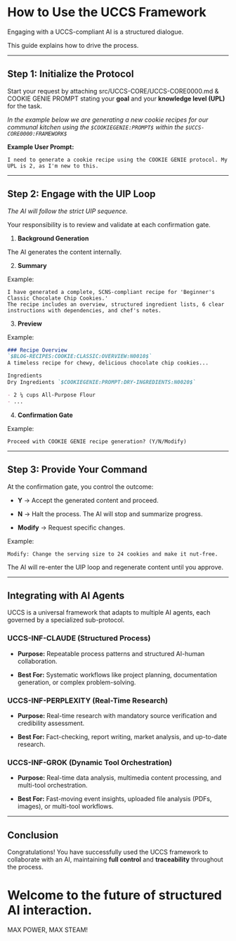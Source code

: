 # How to Use the UCCS Framework

Engaging with a UCCS-compliant AI is a structured dialogue. 

This guide explains how to drive the process.

-----

## Step 1: Initialize the Protocol

Start your request by attaching src/UCCS-CORE/UCCS-CORE0000.md & COOKIE GENIE PROMPT stating your **goal** and your **knowledge level (UPL)** for the task.

*In the example below we are generating a new cookie recipes for our communal kitchen using the `$COOKIEGENIE:PROMPT$` within the `$UCCS-CORE0000:FRAMEWORK$`*

**Example User Prompt:**

```
I need to generate a cookie recipe using the COOKIE GENIE protocol. My UPL is 2, as I'm new to this.
```

-----

## Step 2: Engage with the UIP Loop


*The AI will follow the strict UIP sequence.*

Your responsibility is to review and validate at each confirmation gate.

1. **Background Generation**  

The AI generates the content internally.

2. **Summary** 

Example:

   ```
   I have generated a complete, SCNS-compliant recipe for 'Beginner's Classic Chocolate Chip Cookies.' 
   The recipe includes an overview, structured ingredient lists, 6 clear instructions with dependencies, and chef's notes.
   ```

3. **Preview**  

Example:

   ```markdown
   ### Recipe Overview
   `$BLOG-RECIPES:COOKIE:CLASSIC:OVERVIEW:N0010$`
   A timeless recipe for chewy, delicious chocolate chip cookies...

   Ingredients  
   Dry Ingredients `$COOKIEGENIE:PROMPT:DRY-INGREDIENTS:N0020$`

   - 2 ¼ cups All-Purpose Flour
   - ...
   ```

4. **Confirmation Gate**  

Example:

   ```
   Proceed with COOKIE GENIE recipe generation? (Y/N/Modify)
   ```

-----

## Step 3: Provide Your Command

At the confirmation gate, you control the outcome:

- **Y** → Accept the generated content and proceed.

- **N** → Halt the process. The AI will stop and summarize progress. 

- **Modify** → Request specific changes. 

Example:

  ```
  Modify: Change the serving size to 24 cookies and make it nut-free.
  ```

The AI will re-enter the UIP loop and regenerate content until you approve.

-----

## Integrating with AI Agents

UCCS is a universal framework that adapts to multiple AI agents, each governed by a specialized sub-protocol.

### UCCS-INF-CLAUDE (Structured Process)

- **Purpose:** Repeatable process patterns and structured AI-human collaboration. 

- **Best For:** Systematic workflows like project planning, documentation generation, or complex problem-solving.

### UCCS-INF-PERPLEXITY (Real-Time Research)

- **Purpose:** Real-time research with mandatory source verification and credibility assessment.

- **Best For:** Fact-checking, report writing, market analysis, and up-to-date research.

### UCCS-INF-GROK (Dynamic Tool Orchestration)

- **Purpose:** Real-time data analysis, multimedia content processing, and multi-tool orchestration. 

- **Best For:** Fast-moving event insights, uploaded file analysis (PDFs, images), or multi-tool workflows.

-----

## Conclusion

Congratulations! You have successfully used the UCCS framework to collaborate with an AI, maintaining **full control** and **traceability** throughout the process.  

# Welcome to the future of structured AI interaction.  

MAX POWER, MAX STEAM!
